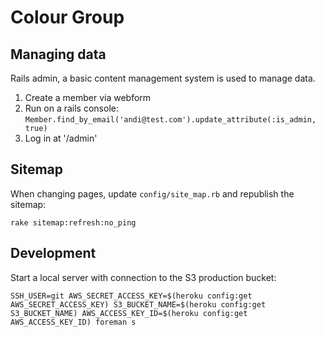 # Colour Group

## Managing data

Rails admin, a basic content management system is used to manage data.

1. Create a member via webform
2. Run on a rails console: `Member.find_by_email('andi@test.com').update_attribute(:is_admin, true)`
3. Log in at '/admin'

## Sitemap

When changing pages, update `config/site_map.rb` and republish the sitemap:

`rake sitemap:refresh:no_ping`

## Development

Start a local server with connection to the S3 production bucket:

`SSH_USER=git AWS_SECRET_ACCESS_KEY=$(heroku config:get AWS_SECRET_ACCESS_KEY) S3_BUCKET_NAME=$(heroku config:get S3_BUCKET_NAME) AWS_ACCESS_KEY_ID=$(heroku config:get AWS_ACCESS_KEY_ID) foreman s`
